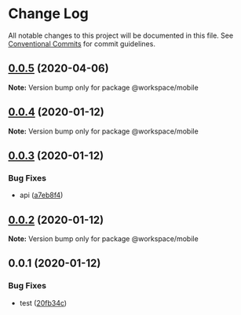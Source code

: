 # Change Log

All notable changes to this project will be documented in this file.
See [Conventional Commits](https://conventionalcommits.org) for commit guidelines.

## [0.0.5](https://github.com/shakogegia/mern-monorepo-boilerplate/compare/@workspace/mobile@0.0.4...@workspace/mobile@0.0.5) (2020-04-06)

**Note:** Version bump only for package @workspace/mobile

## [0.0.4](https://github.com/shakogegia/mern-monorepo-boilerplate/compare/@workspace/mobile@0.0.3...@workspace/mobile@0.0.4) (2020-01-12)

**Note:** Version bump only for package @workspace/mobile

## [0.0.3](https://github.com/shakogegia/mern-monorepo-boilerplate/compare/@workspace/mobile@0.0.2...@workspace/mobile@0.0.3) (2020-01-12)

### Bug Fixes

- api ([a7eb8f4](https://github.com/shakogegia/mern-monorepo-boilerplate/commit/a7eb8f4))

## [0.0.2](https://github.com/shakogegia/mern-monorepo-boilerplate/compare/@workspace/mobile@0.0.1...@workspace/mobile@0.0.2) (2020-01-12)

**Note:** Version bump only for package @workspace/mobile

## 0.0.1 (2020-01-12)

### Bug Fixes

- test ([20fb34c](https://github.com/shakogegia/mern-monorepo-boilerplate/commit/20fb34c))
